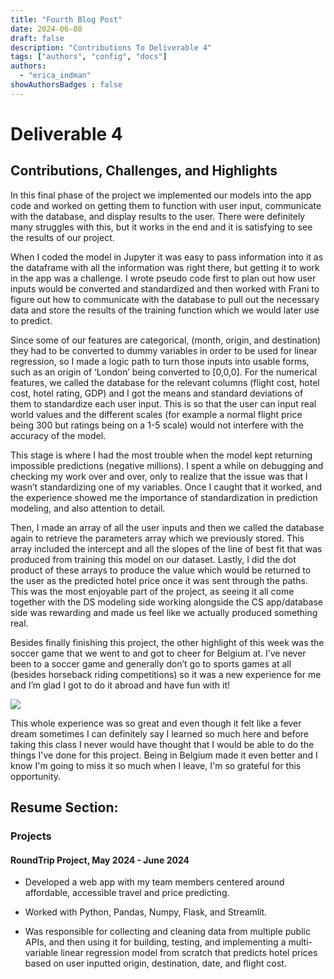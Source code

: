 ```yaml
---
title: "Fourth Blog Post"
date: 2024-06-08
draft: false
description: "Contributions To Deliverable 4"
tags: ["authors", "config", "docs"]
authors:
  - "erica_indman"
showAuthorsBadges : false
---
```

# Deliverable 4
## Contributions, Challenges, and Highlights

In this final phase of the project we implemented our models into the app code and worked on getting them to function with user input, communicate with the database, and display results to the user. There were definitely many struggles with this, but it works in the end and it is satisfying to see the results of our project.

When I coded the model in Jupyter it was easy to pass information into it as the dataframe with all the information was right there, but getting it to work in the app was a challenge. I wrote pseudo code first to plan out how user inputs would be converted and standardized and then worked with Frani to figure out how to communicate with the database to pull out the necessary data and store the results of the training function which we would later use to predict. 

Since some of our features are categorical, (month, origin, and destination) they had to be converted to dummy variables in order to be used for linear regression, so I made a logic path to turn those inputs into usable forms, such as an origin of ‘London’ being converted to [0,0,0]. For the numerical features, we called the database for the relevant columns (flight cost, hotel cost, hotel rating, GDP) and I got the means and standard deviations of them to standardize each user input. This is so that the user can input real world values and the different scales (for example a normal flight price being 300 but ratings being on a 1-5 scale) would not interfere with the accuracy of the model. 

This stage is where I had the most trouble when the model kept returning impossible predictions (negative millions). I spent a while on debugging and checking my work over and over, only to realize that the issue was that I wasn’t standardizing one of my variables. Once I caught that it worked, and the experience showed me the importance of standardization in prediction modeling, and also attention to detail. 

Then, I made an array of all the user inputs and then we called the database again to retrieve the parameters array which we previously stored. This array included the intercept and all the slopes of the line of best fit that was produced from training this model on our dataset. Lastly, I did the dot product of these arrays to produce the value which would be returned to the user as the predicted hotel price once it was sent through the paths. This was the most enjoyable part of the project, as seeing it all come together with the DS modeling side working alongside the CS app/database side was rewarding and made us feel like we actually produced something real. 

Besides finally finishing this project, the other highlight of this week was the soccer game that we went to and got to cheer for Belgium at. I’ve never been to a soccer game and generally don’t go to sports games at all (besides horseback riding competitions) so it was a new experience for me and I’m glad I got to do it abroad and have fun with it!

![](game.jpeg)

This whole experience was so great and even though it felt like a fever dream sometimes I can definitely say I learned so much here and before taking this class I never would have thought that I would be able to do the things I've done for this project. Being in Belgium made it even better and I know I'm going to miss it so much when I leave, I'm so grateful for this opportunity. 

## Resume Section:

### Projects
#### RoundTrip Project, May 2024 - June 2024

- Developed a web app with my team members centered around affordable, accessible travel and price predicting.

- Worked with Python, Pandas, Numpy, Flask, and Streamlit.

- Was responsible for collecting and cleaning data from multiple public APIs, and then using it for building, testing, and implementing a multi-variable linear regression model from scratch that predicts hotel prices based on user inputted origin, destination, date, and flight cost.

